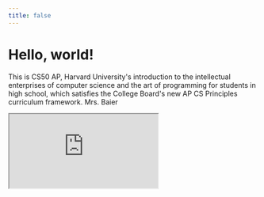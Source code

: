```yaml
---
title: false
---
```


# Hello, world!

This is CS50 AP, Harvard University's introduction to the intellectual enterprises of computer science and the art of programming for students in high school, which satisfies the College Board's new AP CS Principles curriculum framework.
Mrs. Baier

<iframe src="https://www.youtube.com/embed/tZxLMIk_SaY?playlist=GAB6Gm7pTTA"></iframe>
